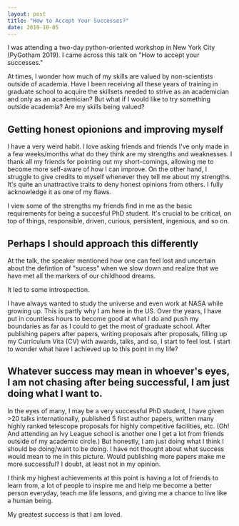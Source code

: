 ```yaml
---
layout: post
title: "How to Accept Your Successes?"
date: 2019-10-05
---
```


I was attending a two-day python-oriented workshop in New York City (PyGotham 2019). I came across this talk on "How to accept your successes."

At times, I wonder how much of my skills are valued by non-scientists outside of academia. Have I been receiving all these years of training in graduate school to acquire the skillsets needed to strive as an academician and only as an academician? But what if I would like to try something outside academia? Are my skills being valued? 

## Getting honest opionions and improving myself
I have a very weird habit. I love asking friends and friends I've only made in a few weeks/months what do they think are my strengths and weaknesses. I thank all my friends for pointing out my short-comings, allowing me to become more self-aware of how I can improve. On the other hand, I struggle to give credits to myself whenever they tell me about my strengths. It's quite an unattractive traits to deny honest opinions from others. I fully acknowledge it as one of my flaws. 

I view some of the strengths my friends find in me as the basic requirements for being a succesful PhD student. It's crucial to be critical, on top of things, responsible, driven, curious, persistent, ingenious, and so on. 

## Perhaps I should approach this differently
At the talk, the speaker mentioned how one can feel lost and uncertain about the defintion of "sucess" when we slow down and realize that we have met all the markers of our childhood dreams. 

It led to some introspection. 

I have always wanted to study the universe and even work at NASA while growing up. This is partly why I am here in the US. Over the years, I have put in countless hours to become good at what I do and push my boundaries as far as I could to get the most of graduate school. After publishing papers after papers, writing proposals after proposals, filling up my Curriculum Vita (CV) with awards, talks, and so, I start to feel lost. I start to wonder what have I achieved up to this point in my life? 

## Whatever success may mean in whoever's eyes, I am not chasing after being successful, I am just doing what I want to.
In the eyes of many, I may be a very successful PhD student, I have given >20 talks internationally, published 5 first author papers, written many highly ranked telescope proposals for highly competitive facilities, etc. (Oh! And attending an Ivy League school is another one I get a lot from friends outside of my academic circle.) But honestly, I am just doing what I think I should be doing/want to be doing. I have not thought about what success would mean to me in this picture. Would publishing more papers make me more successful? I doubt, at least not in my opinion. 

I think my highest achievements at this point is having a lot of friends to learn from, a lot of people to inspire me and help me become a better person everyday, teach me life lessons, and giving me a chance to live like a human being. 

My greatest success is that I am loved.






